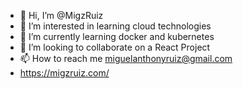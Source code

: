 - 👋 Hi, I’m @MigzRuiz
- 👀 I’m interested in learning cloud technologies
- 🌱 I’m currently learning docker and kubernetes
- 💞️ I’m looking to collaborate on a React Project
- 📫 How to reach me miguelanthonyruiz@gmail.com
- https://migzruiz.com/
<!---
MigzRuiz/MigzRuiz is a ✨ special ✨ repository because its `README.md` (this file) appears on your GitHub profile.
You can click the Preview link to take a look at your changes.
--->
